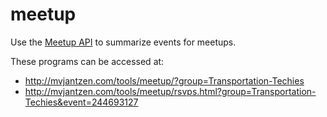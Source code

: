 # meetup
Use the [Meetup API](https://www.meetup.com/meetup_api/) to summarize events for meetups.

These programs can be accessed at:

* http://mvjantzen.com/tools/meetup/?group=Transportation-Techies
* http://mvjantzen.com/tools/meetup/rsvps.html?group=Transportation-Techies&event=244693127
